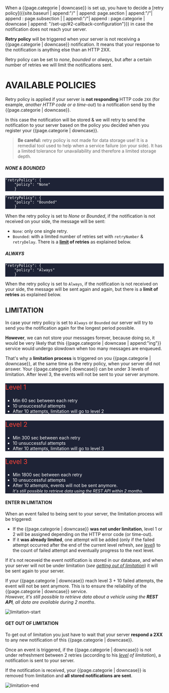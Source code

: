 <style>
.tile.is-child {
    background-color: #1E2336;
    color: white;
}
.tile.is-child .title {
    font-size: 1.3rem;
    color: #ff4238;
}
.tile.is-child em {
    font-size: .8rem
}
.notification code, .notification pre {
    background: transparent;
}
</style>

When a {{page.categorie | downcase}} is set up, you have to decide a [retry policy]({{site.baseurl | append:"/" | append: page.section | append:"/"| append : page.subsection | | append:"/"| append : page.categorie | downcase | append: "/set-up/#2-callback-configuration"}}) in case the notification does not reach your server.

**Retry policy** will be triggered when your server is not receiving a {{page.categorie | downcase}} notification. It means that your response to the notification is anything else than an HTTP 2XX.

Retry policy can be set to *none*, *bounded* or *always*, but after a certain number of retries we will limit the notifications sent.
# AVAILABLE POLICIES

Retry policy is applied if your server is **not responding** HTTP code `2XX` (for example, *another HTTP code or a time-out*) to a notification send by the {{page.categorie | downcase}}. 

In this case the notification will be stored & we will retry to send the notification to your server based on the policy you decided when you register your {{page.categorie | downcase}}.

> **Be careful:** retry policy is not made for data storage use! It is a remedial tool used to help when a service failure (on your side). It has a limited tolerance for unavailability and therefore a limited storage depth. 


##### NONE & BOUNDED


<div class="tile is-ancestor">
    <div class="tile is-parent">
        <article class="tile is-child notification">
            <div class="language-json"><pre class="highlight"><code><span class="nl">"retryPolicy"</span><span class="p">:</span><span class="w"> </span><span class="p">{</span><span class="w">
    </span><span class="nl">"policy"</span><span class="p">:</span><span class="w"> </span><span class="s2">"None"</span><span class="w">
    </span><span class="p">}</span><span class="w">
</span></code></pre></div>
        </article>
    </div>
    <div class="tile is-parent">
        <article class="tile is-child notification">
            <div class="language-json"><pre class="highlight"><code><span class="nl">"retryPolicy"</span><span class="p">:</span><span class="w"> </span><span class="p">{</span><span class="w">
    </span><span class="nl">"policy"</span><span class="p">:</span><span class="w"> </span><span class="s2">"Bounded"</span><span class="w">
    </span><span class="p">}</span><span class="w">
</span></code></pre></div>
        </article>
    </div>
</div>


When the retry policy is set to *None* or *Bounded*, if the notification is not received on your side, the message will be sent:
- `None`: only one single retry.
- `Bounded`: with a limited number of retries set with `retryNumber` & `retryDelay`. There is a **[limit](#limitation) of retries** as explained below.

##### ALWAYS

<div class="tile is-ancestor">
    <div class="tile is-parent">
        <article class="tile is-child notification">
            <div class="language-json"><pre class="highlight"><code><span class="nl">"retryPolicy"</span><span class="p">:</span><span class="w"> </span><span class="p">{</span><span class="w">
    </span><span class="nl">"policy"</span><span class="p">:</span><span class="w"> </span><span class="s2">"Always"</span><span class="w">
    </span><span class="p">}</span><span class="w">
</span></code></pre></div>
        </article>
    </div>
</div>


When the retry policy is set to `Always`, if the notification is not received on your side, the message will be sent again and again, but there is a **limit of retries** as explained below.

## LIMITATION

In case your retry policy is set to `Always` or `Bounded` our server will try to send you the notification again for the longest period possible.

**However**, we can not store your messages forever, because doing so, it would be very likely that this {{page.categorie | downcase | append:"ing"}} service would undergo slowdown when too many messages are enqueued.

That's why a **limitation process** is triggered on you {{page.categorie | downcase}}, at the same time as the retry policy, when your server did not answer. Your {{page.categorie | downcase}} can be under 3 levels of limitation. After level 3, the events will not be sent to your server anymore.


<div class="tile is-ancestor">
    <div class="tile is-parent">
        <article class="tile is-child notification">
            <p class="title">Level 1</p>
            <ul>
                <li>Min 60 sec between each retry</li>
                <li>10 unsuccessful attempts</li>
                <li>After 10 attempts, limitation will go to level 2</li>
            </ul>
        </article>
    </div>
    <div class="tile is-parent">
        <article class="tile is-child notification">
            <p class="title">Level 2</p>
            <ul>
                <li>Min 300 sec between each retry</li>
                <li>10 unsuccessful attempts</li>
                <li>After 10  attempts, limitation will go to level 3</li>
            </ul>
        </article>
    </div>
    <div class="tile is-parent">
        <article class="tile is-child notification">
            <p class="title">Level 3</p>
            <ul>
                <li>Min 1800 sec between each retry</li>
                <li>10 unsuccessful attempts</li>
                <li>After 10 attempts, events will not be sent anymore. <br><em>It's still possible to retrieve data using the REST API within 2 months.</em></li>
            </ul>
        </article>
    </div>
</div>



#### ENTER IN LIMITATION

When an event failed to being sent to your server, the limitation process will be triggered: 
- If the {{page.categorie | downcase}} **was not under limitation**, level 1 or 2 will be assigned depending on the HTTP error code (or time-out).
- If it **was already limited**, one attempt will be added (only if the failed attempt occurred after the end of the current level refresh, *see [level](#limitation)*) to the count of failed attempt and eventually progress to the next level.

If it's not receveid the event notification is stored in our database, and when your server will not be under limitation (*see [getting out of limitation](#get-out-of-limitation)*) it will be sent again to your server.

If your {{page.categorie | downcase}} reach level 3 + 10 failed attempts, the event will not be sent anymore. This is to ensure the reliability of the {{page.categorie | downcase}} service. <br>*However, it's still  possible to retrieve data about a vehicle using the **REST API**, all data are available during 2 months*.

![limitation-start]({{site.baseurl}}/assets/images/limitation-start.svg)

#### GET OUT OF LIMITATION

To get out of limitation you just have to wait that your server **respond a 2XX** to any new notification of this {{page.categorie | downcase}}.

Once an event is triggered, if the {{page.categorie | downcase}} is not under refreshment between 2 retries (according to his *[level](#limitation) of limitation*), a notification is sent to your server.

If the notification is received, your {{page.categorie | downcase}} is removed from limitation and **all stored notifications are sent**.

![limitation-end]({{site.baseurl}}/assets/images/limitation-end.svg)